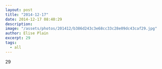 ```yaml
---
layout: post
title: "2014-12-17"
date: 2014-12-17 08:40:29
description: 
image: "/assets/photos/201412/b386d243c3e68cc33c28e09dc43caf29.jpg"
author: Elise Plain
excerpt: 29
tags: 
  - all
---
```


29
<p></p>
